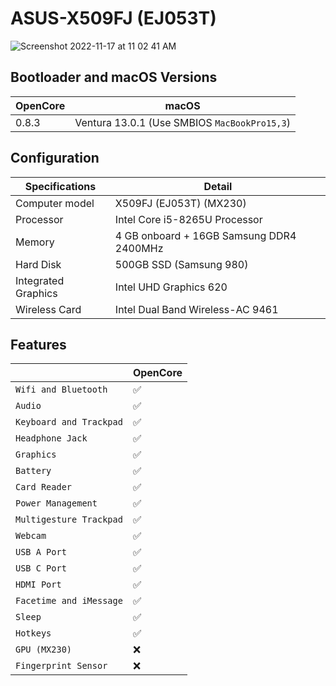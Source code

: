 # ASUS-X509FJ (EJ053T)

![Screenshot 2022-11-17 at 11 02 41 AM](https://user-images.githubusercontent.com/77098480/202352399-428b5567-8400-4d45-a415-b7547b8f46cf.png)

## Bootloader and macOS Versions

| OpenCore  | macOS                                            |
| --------  | ------------------------------------------------ | 
|   0.8.3   | Ventura 13.0.1 (Use SMBIOS ```MacBookPro15,3```) | 

## Configuration

| Specifications      | Detail                                     |
| ------------------- | -------------------------------------------|
| Computer model      | X509FJ (EJ053T) (MX230)                    |
| Processor           | Intel Core i5-8265U Processor              |
| Memory              | 4 GB onboard + 16GB Samsung DDR4 2400MHz   |
| Hard Disk           | 500GB SSD (Samsung 980)                    |
| Integrated Graphics | Intel UHD Graphics 620                     |
| Wireless Card       | Intel Dual Band Wireless-AC 9461           |

## Features

|                               | OpenCore             |
| ----------------------------- | -------------------- |
| ``Wifi and Bluetooth``        |✅|
| ``Audio``                     |✅|
| ``Keyboard and Trackpad``     |✅|
| ``Headphone Jack``            |✅|
| ``Graphics``                  |✅|
| ``Battery``                   |✅|
| ``Card Reader``               |✅|
| ``Power Management``          |✅|
| ``Multigesture Trackpad``     |✅|                                          
| ``Webcam``                    |✅|
| ``USB A Port``                |✅|
| ``USB C Port``                |✅|
| ``HDMI Port``                 |✅|
| ``Facetime and iMessage``     |✅|
| ``Sleep``                     |✅|
| ``Hotkeys``                   |✅|
| ``GPU (MX230)``               |❌|
| ``Fingerprint Sensor``        |❌|
